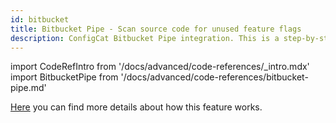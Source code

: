 ```yaml
---
id: bitbucket
title: Bitbucket Pipe - Scan source code for unused feature flags
description: ConfigCat Bitbucket Pipe integration. This is a step-by-step guide on how to use the ConfigCat Bitbucket integration to eliminate tech debt in your project.
---
```


import CodeRefIntro from '/docs/advanced/code-references/_intro.mdx'
import BitbucketPipe from '/docs/advanced/code-references/bitbucket-pipe.md'

<CodeRefIntro linkText="Bitbucket Pipe" linkUrl="https://bitbucket.org/product/features/pipelines/integrations?p=configcat/scan-repository-pipe" linkTarget="_blank" />

[Here](/docs/advanced/code-references/overview) you can find more details about how this feature works.

<BitbucketPipe />